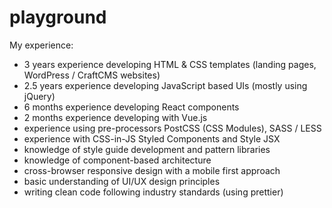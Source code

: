 # playground

My experience:

*   3 years experience developing HTML & CSS templates (landing pages, WordPress / CraftCMS websites)
*   2.5 years experience developing JavaScript based UIs (mostly using jQuery)
*   6 months experience developing React components
*   2 months experience developing with Vue.js
*   experience using pre-processors PostCSS (CSS Modules), SASS / LESS
*   experience with CSS-in-JS Styled Components and Style JSX
*   knowledge of style guide development and pattern libraries
*   knowledge of component-based architecture
*   cross-browser responsive design with a mobile first approach
*   basic understanding of UI/UX design principles
*   writing clean code following industry standards (using prettier)
